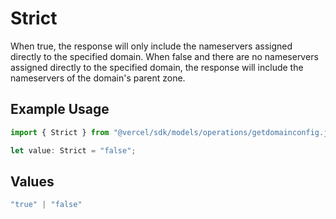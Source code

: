 # Strict

When true, the response will only include the nameservers assigned directly to the specified domain. When false and there are no nameservers assigned directly to the specified domain, the response will include the nameservers of the domain's parent zone.

## Example Usage

```typescript
import { Strict } from "@vercel/sdk/models/operations/getdomainconfig.js";

let value: Strict = "false";
```

## Values

```typescript
"true" | "false"
```